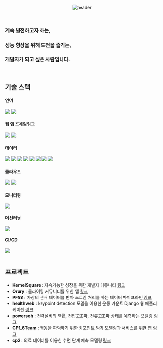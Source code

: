 <!--
**mooncw/mooncw** is a ✨ _special_ ✨ repository because its `README.md` (this file) appears on your GitHub profile.

Here are some ideas to get you started:

- 🔭 I’m currently working on ...
- 🌱 I’m currently learning ...
- 👯 I’m looking to collaborate on ...
- 🤔 I’m looking for help with ...
- 💬 Ask me about ...
- 📫 How to reach me: ...
- 😄 Pronouns: ...
- ⚡ Fun fact: ...
-->
<div align="center">
	
  ![header](https://capsule-render.vercel.app/api?type=rounded&text=Introduce&height=100&fontAlignY=55)
</div>

<br>

### 계속 발전하고자 하는,
### 성능 향상을 위해 도전을 즐기는,
### 개발자가 되고 싶은 사람입니다.

<br>

## 기술 스택
#### 언어
<div align="left">
	<img src="https://img.shields.io/badge/python-3776AB?style=flat&logo=python&logoColor=white" />
	<img src="https://img.shields.io/badge/openjdk-437291?style=flat&logo=openjdk&logoColor=white"/>
</div>

#### 웹 앱 프레임워크
<div align="left">
	<img src="https://img.shields.io/badge/django-092E20?style=flat&logo=django&logoColor=white" />
	<img src="https://img.shields.io/badge/springboot-6DB33F?style=flat&logo=springboot&logoColor=white"/>
</div>

#### 데이터
<div align="left">
	<img src="https://img.shields.io/badge/mysql-4479A1?style=flat&logo=mysql&logoColor=white"/>
	<img src="https://img.shields.io/badge/flyway-CC0200?style=flat&logo=flyway&logoColor=white"/>
	<img src="https://img.shields.io/badge/mongodb-47A248?style=flat&logo=mongodb&logoColor=white"/>
	<img src="https://img.shields.io/badge/amazons3-569A31?style=flat&logo=amazons3&logoColor=white"/>
	<img src="https://img.shields.io/badge/redis-DC382D?style=flat&logo=redis&logoColor=white"/>
	<img src="https://img.shields.io/badge/apachekafka-231F20?style=flat&logo=apachekafka&logoColor=white" />
	<img src="https://img.shields.io/badge/apachespark-E25A1C?style=flat&logo=apachespark&logoColor=white" />
	<img src="https://img.shields.io/badge/influxdb-22ADF6?style=flat&logo=influxdb&logoColor=white" />
</div>

#### 클라우드
<div align="left">
	<img src="https://img.shields.io/badge/amazonec2-FF9900?style=flat&logo=amazonec2&logoColor=white" />
	<img src="https://img.shields.io/badge/docker-2496ED?style=flat&logo=docker&logoColor=white"/>
</div>

#### 모니터링
<div align="left">
	<img src="https://img.shields.io/badge/grafana-F46800?style=flat&logo=grafana&logoColor=white" />
</div>

#### 머신러닝
<div align="left">
	<img src="https://img.shields.io/badge/scikitlearn-F7931E?style=flat&logo=scikitlearn&logoColor=white" />
</div>

#### CI/CD
<div align="left">
	<img src="https://img.shields.io/badge/githubactions-2088FF?style=flat&logo=githubactions&logoColor=white"/>
</div>
<br>

## 프로젝트
* **KernelSquare** : 지속가능한 성장을 위한 개발자 커뮤니티 [링크](https://github.com/mooncw/f1-KernelSquare-backend)
* **Orury** : 클라이밍 커뮤니티를 위한 앱 [링크](https://github.com/mooncw/E2E1-Orury)
* **PFSS** : 가상의 센서 데이터를 받아 스트림 처리를 하는 데이터 파이프라인 [링크](https://github.com/mooncw/PFSS)
* **healthweb** : keypoint detection 모델을 이용한 운동 카운트 Django 웹 애플리케이션 [링크](https://github.com/mooncw/healthweb)
* **powersoh** : 전력설비의 역률, 전압고조파, 전류고조파 상태를 예측하는 모델링 [링크](https://github.com/mooncw/powersoh)
* **CP1_6Team** : 행동을 파악하기 위한 키포인트 탐지 모델링과 서비스를 위한 웹 [링크](https://github.com/mooncw/CP1_6Team)
* **cp2** : 의료 데이터를 이용한 수면 단계 예측 모델링 [링크](https://github.com/mooncw/cp2)
